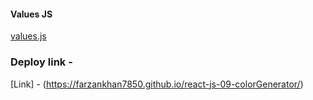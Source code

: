 #### Values JS

[values.js](https://github.com/noeldelgado/values.js)

### Deploy link -

[Link] - (https://farzankhan7850.github.io/react-js-09-colorGenerator/)
